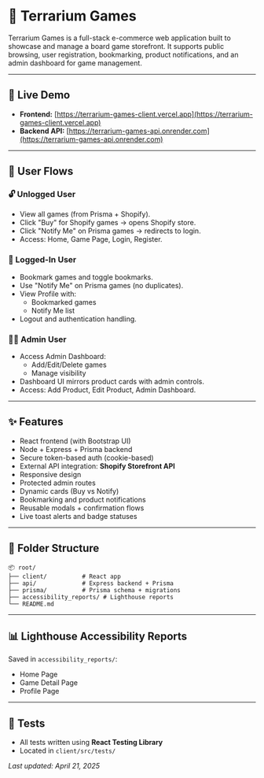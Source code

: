 # 🎲 Terrarium Games

Terrarium Games is a full-stack e-commerce web application built to showcase and manage a board game storefront. It supports public browsing, user registration, bookmarking, product notifications, and an admin dashboard for game management.

---

## 🚀 Live Demo

- **Frontend:** [https://terrarium-games-client.vercel.app](https://terrarium-games-client.vercel.app)
- **Backend API:** [https://terrarium-games-api.onrender.com](https://terrarium-games-api.onrender.com)

---

## 👤 User Flows

### 🔓 Unlogged User
- View all games (from Prisma + Shopify).
- Click "Buy" for Shopify games → opens Shopify store.
- Click "Notify Me" on Prisma games → redirects to login.
- Access: Home, Game Page, Login, Register.

### 🔐 Logged-In User
- Bookmark games and toggle bookmarks.
- Use "Notify Me" on Prisma games (no duplicates).
- View Profile with:
  - Bookmarked games
  - Notify Me list
- Logout and authentication handling.

### 👩‍💼 Admin User
- Access Admin Dashboard:
  - Add/Edit/Delete games
  - Manage visibility
- Dashboard UI mirrors product cards with admin controls.
- Access: Add Product, Edit Product, Admin Dashboard.

---

## ✨ Features

- React frontend (with Bootstrap UI)
- Node + Express + Prisma backend
- Secure token-based auth (cookie-based)
- External API integration: **Shopify Storefront API**
- Responsive design
- Protected admin routes
- Dynamic cards (Buy vs Notify)
- Bookmarking and product notifications
- Reusable modals + confirmation flows
- Live toast alerts and badge statuses

---

## 📁 Folder Structure

```
📦 root/
├── client/          # React app
├── api/             # Express backend + Prisma
├── prisma/          # Prisma schema + migrations
├── accessibility_reports/ # Lighthouse reports
└── README.md
```

---

## 📊 Lighthouse Accessibility Reports
Saved in `accessibility_reports/`:
- Home Page
- Game Detail Page
- Profile Page

---

## 🧪 Tests

- All tests written using **React Testing Library**
- Located in `client/src/tests/`


_Last updated: April 21, 2025_

